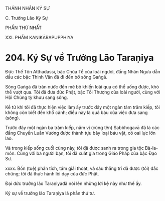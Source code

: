 THÁNH NHÂN KÝ SỰ

C. Trưởng Lão Ký Sự

PHẦN THỨ NHẤT

XXI. PHẨM KAṆIKĀRAPUPPHIYA

# 204. Ký Sự về Trưởng Lão Taraṇiya

Đức Thế Tôn Atthadassī, bậc Chúa Tể của loài người, đấng Nhân Ngưu dẫn dầu các bậc Thinh Văn đã đi đến bờ sông Gaṅgā.

Sông Gaṅgā đã tràn nước đến mé bờ khiến loài quạ có thể uống được, khó thể vượt qua. Tôi đã đưa đức Phật, bậc Tối Thượng của loài người, cùng với Hội Chúng tỳ khưu sang sông.

Kể từ khi tôi đã thực hiện việc làm ấy trước đây một ngàn tám trăm kiếp, tôi không còn biết đến khổ cảnh; điều này là quả báu của việc đưa sang (sông).

Trước đây một ngàn ba trăm kiếp, năm vị (cùng tên) Sabbhogavā đã là các đấng Chuyển Luân Vương được thành tựu bảy loại báu vật, có oai lực lớn lao.

Và trong kiếp sống cuối cùng này, tôi đã được sanh ra trong gia tộc Bà-la-môn. Cùng với ba người bạn, tôi đã xuất gia trong Giáo Pháp của bậc Đạo Sư.

xxxx. Bốn (tuệ) phân tích, tám giải thoát, và sáu thắng trí đã được (tôi) đắc chứng; tôi đã thực hành lời dạy của đức Phật.

Đại đức trưởng lão Taraṇiyađã nói lên những lời kệ này như thế ấy.

Ký sự về trưởng lão Taraṇiya là phần thứ tư.
